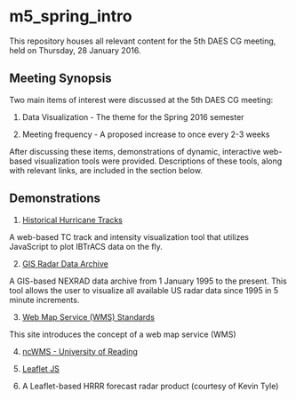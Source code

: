 m5_spring_intro
===============

This repository houses all relevant content for the 5th DAES CG meeting, held
on Thursday, 28 January 2016.

Meeting Synopsis
----------------
Two main items of interest were discussed at the 5th DAES CG meeting:

1. Data Visualization - The theme for the Spring 2016 semester

2. Meeting frequency - A proposed increase to once every 2-3 weeks

After discussing these items, demonstrations of dynamic, interactive web-based
visualization tools were provided. Descriptions of these tools, along with 
relevant links, are included in the section below.

Demonstrations
--------------
1. [Historical Hurricane Tracks](https://coast.noaa.gov/hurricanes)

A web-based TC track and intensity visualization tool that utilizes JavaScript
to plot IBTrACS data on the fly.

2. [GIS Radar Data Archive](http://gis.ncdc.noaa.gov/map/viewer/#app=cdo&cfg=radar&theme=radar&display=nexrad)

A GIS-based NEXRAD data archive from 1 January 1995 to the present. This tool
allows the user to visualize all available US radar data since 1995 in 5 minute
increments.

3. [Web Map Service (WMS) Standards](http://www.opengeospatial.org/standards/wms)

This site introduces the concept of a web map service (WMS)

4. [ncWMS - University of Reading](http://www.resc.rdg.ac.uk/trac/ncWMS/)

5. [Leaflet JS](http://leafletjs.com)

6. A Leaflet-based HRRR forecast radar product (courtesy of Kevin Tyle)
